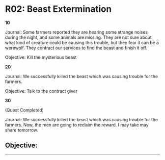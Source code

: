 # R02: Beast Extermination


**10**

Journal:
Some farmers reported they are hearing some strange noises during the night, and some animals are missing. They are not sure about what kind of creature could be causing this trouble, but they fear it can be a werewolf. They contract our services to find the beast and finish it off. 

Objective:
Kill the mysterious beast


**20**

Journal:
We successfully killed the beast which was causing trouble for the farmers. 

Objective:
Talk to the contract giver


**30**

(Quest Completed)

Journal:
We successfully killed the beast which was causing trouble for the farmers.  Now, the men are going to reclaim the reward. I may take may share tomorrow.

Objective:
--

----

